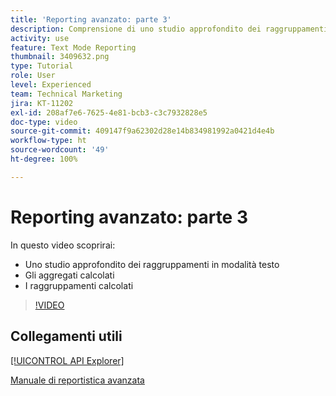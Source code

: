 ```yaml
---
title: 'Reporting avanzato: parte 3'
description: Comprensione di uno studio approfondito dei raggruppamenti in modalità testo, degli aggregati calcolati e dei raggruppamenti calcolati.
activity: use
feature: Text Mode Reporting
thumbnail: 3409632.png
type: Tutorial
role: User
level: Experienced
team: Technical Marketing
jira: KT-11202
exl-id: 208af7e6-7625-4e81-bcb3-c3c7932828e5
doc-type: video
source-git-commit: 409147f9a62302d28e14b834981992a0421d4e4b
workflow-type: ht
source-wordcount: '49'
ht-degree: 100%

---
```


# Reporting avanzato: parte 3

In questo video scoprirai:

* Uno studio approfondito dei raggruppamenti in modalità testo
* Gli aggregati calcolati
* I raggruppamenti calcolati

>[!VIDEO](https://video.tv.adobe.com/v/3409635/?quality=12&learn=on)

## Collegamenti utili

[[!UICONTROL API Explorer]](https://developer.adobe.com/workfront/api-explorer/)

[Manuale di reportistica avanzata](/help/assets/advanced-reporting-manual.pdf)
